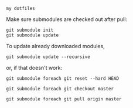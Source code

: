 `my dotfiles`


Make sure submodules are checked out after pull:

    git submodule init
    git submodule update

To update already downloaded modules,
    
    git submodule update --recursive

or, if that doesn't work:

    git submodule foreach git reset --hard HEAD
    
    git submodule foreach git checkout master

    git submodule foreach git pull origin master
